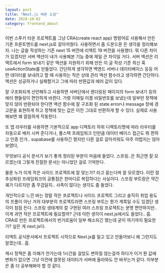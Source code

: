 ```yaml
---
layout: post
title: "Next.js 써본 소감"
date: 2024-10-02
category: frontend_about
---
```

이번 스푸키 타운 프로젝트를 그냥 CRA(create react app) 명령어로  사용해서 만든 기존 프론트엔드를 next.js로 갈아끼웠다. 사용하면서 좀 드문드문 든 생각을 정리해보자.  나는 글을 작성하는 기준 next 15 버전에 리액트 19 버전을 사용했다. 뭐 다른 차이가 있겠지만 서버  액션이 내가 사용해본 기능 중에 제일 큰 차이일 거다. 서버 액션은 리액트에서 form  보내기 같은 액션을 지원하기 위해 만든 이 글 작성 기준 최신 훅useActionState를 만들었다. 간단하게 생각하면 백엔드 서버나 데이터베이스 등등 어떤 데이터를 보내려고 할 때 사용하는 작은 상태 관리 액션 함수라고 생각하면 간단하다. 액션은 성공하거나 실패할거고 그에 따라 반환값과 에러 값이 있다.

잘 구조화되게 선언해두고 사용하면 서버단에서 렌더링된 페이지의 form 보내기 등의 에러 핸들링이 편안하게 바뀐다. 가령 이메일 이름 비밀번호를 보냈는데 일부만 정책에 맞지 않아 반환되야 한다면 액션 함수에 잘 구조화 된 state error나 message 창에 경고문을 표현하게 하고 정책에 맞는 값은 이전 그대로 반환하게 할 수 있다. 실제로 사용해보면 꽤 깔끔하게 작동한다.

또 앱 라우터를 사용하면 기본적으로 app 디렉토리 하위 디렉토리명에 따라 라우터를 자동으로 배치 시켜 준다거나, 풀스택 프레임워크 인만큼 데이터 베이스 접근도 뭐 편하고  인증 인가.. supabase를 사용하긴 했지만 다른 걸로 갈아끼워도 아주 어렵지는 않아 보였다,

무엇보다 공식 문서가 보기 좋게 정리된 부분이 마음에 들었다. 스프링..은 최근엔 잘 모르겠는데 그렇게 친절한 문서는 아니었던 걸로 기억한다.

물론 누가 이게 작은 사이드 프로젝트에 잘 맞는가? 라고 묻는다며 잘 모르겠다. 이런 잘 추상화된 프레임워크의 공통점은 한마디로 복잡하다는 사실이다. 스프링 부트랑은 약간 궤가 다르지만 좀 무겁달지.. 사족이 많다는 생각도 좀 들었다. 

개인적으로 느낀 바는 정말 작은 프로젝트나 사이드 프로젝트 그리고 솔직히 취업 용도의 프폴이 아닌 거의 대부분의 프로젝트라면 스프링 부트는 뭔가 계륵일 수도 있겠단 생각이 점점 든다. 스프링 생태계의 잘 구현된 여러 스프링 프로젝트는 분명 편안하지만.. 이게 과연 작은 프로젝트에 필요할까?  근데 이런 생각이 next.js에서도 들었다.. 흠. CRA로 만든 프로젝트에서의 번거로움이 일부 해소되긴 했는데 굳이 여기까지 필요한가? 싶은 게 next.js다. 

리액트 공식문서에서 프로젝트 시작으로 Next.js를 밀고 있고 만들어보니 왜 그런지도 알겠는데.. 흠.

캐시 정책은 좀 이해가 안가는데 1시간을 걸었도 변하질 않는걸까 하다가 이거 뭔 값에 변화가 없으면 그냥 이전에 잘못된 데이터가 서버에 올라와도 안 바꾸는거 같다. 이부분은 좀 더 공부해봐야 할 것 같다.